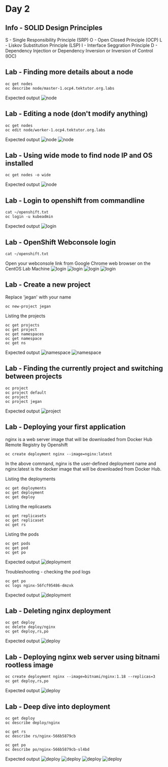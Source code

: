 # Day 2

## Info - SOLID Design Principles
S - Single Responsibility Principle (SRP)
O - Open Closed Principle (OCP)
L - Liskov Substitution Principle (LSP)
I - Interface Seggration Principle
D - Dependency Injection or Dependency Inversion or Inversion of Control (IOC)

## Lab - Finding more details about a node
```
oc get nodes
oc describe node/master-1.ocp4.tektutor.org.labs
```

Expected output
![node](node1.png)

## Lab - Editing a node (don't modify anything)
```
oc get nodes
oc edit node/worker-1.ocp4.tektutor.org.labs
```
Expected output
![node](node2.png)
![node](node3.png)

## Lab - Using wide mode to find node IP and OS installed
```
oc get nodes -o wide
```

Expected output
![node](node4.png)

## Lab - Login to openshift from commandline
```
cat ~/openshift.txt
oc login -u kubeadmin
```
Expected output
![login](login1.png)


## Lab - OpenShift Webconsole login
```
cat ~/openshift.txt
```

Open your webconsole link from Google Chrome web browser on the CentOS Lab Machine
![login](login2.png)
![login](login3.png)
![login](login4.png)
![login](login5.png)


## Lab - Create a new project

Replace 'jegan' with your name
```
oc new-project jegan
```

Listing the projects
```
oc get projects
oc get project
oc get namespaces
oc get namespace
oc get ns
```

Expected output
![namespace](project1.png)
![namespace](project2.png)

## Lab - Finding the currently project and switching between projects
```
oc project
oc project default
oc project
oc project jegan
```

Expected output
![project](project3.png)

## Lab - Deploying your first application
nginx is a web server image that will be downloaded from Docker Hub Remote Registry by Openshift
```
oc create deployment nginx --image=nginx:latest
```

In the above command, nginx is the user-defined deployment name and nginx:latest is the docker image that will be downloaded from Docker Hub.

Listing the deployments
```
oc get deployments
oc get deployment
oc get deploy
```

Listing the replicasets
```
oc get replicasets
oc get replicaset
oc get rs
```

Listing the pods
```
oc get pods
oc get pod
oc get po
```

Expected output
![deployment](deploy1.png)

Troubleshooting - checking the pod logs
```
oc get po
oc logs nginx-56fcf95486-dmzxk
```

Expected output
![deployment](deploy2.png)

## Lab - Deleting nginx deployment
```
oc get deploy
oc delete deploy/nginx
oc get deploy,rs,po
```

Expected output
![deploy](deploy3.png)


## Lab - Deploying nginx web server using bitnami rootless image
```
oc create deployment nginx --image=bitnami/nginx:1.18 --replicas=3
oc get deploy,rs,po
```
Expected output
![deploy](deploy4.png)

## Lab - Deep dive into deployment
```
oc get deploy
oc describe deploy/nginx

oc get rs
oc describe rs/nginx-566b5879cb

oc get po
oc describe po/nginx-566b5879cb-sl4bd
```

Expected output
![deploy](deploy5.png)
![deploy](deploy6.png)
![deploy](deploy7.png)
![deploy](deploy8.png)
